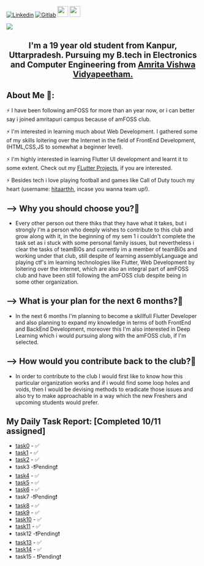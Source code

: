   <a href="https://in.linkedin.com/in/hitarth-anand-rohra-956795188?trk=public_profile_browsemap" target="_blank"><img alt="Linkedin" src="https://img.shields.io/badge/LinkedIn-0077B5?style=for-the-badge&logo=linkedin&logoColor=white"></a>   <a href="https://gitlab.com/hitaarthh" target="_blank"><img alt="Gitlab" src="https://img.shields.io/badge/GitLab-330F63?style=for-the-badge&logo=gitlab&logoColor=white"></a>  <a href="https://hitaarthh.github.io/" target="_main"><img src="https://img.shields.io/badge/-Portfolio%20%F0%9F%92%BC-green[700]" height="28"></a> <a href="https://docs.google.com/document/d/1sLvaJYe4Q1w-GBkPVYiIw6XxTlpcjZHbNcZu45K16G8/edit?usp=sharing"><img src="https://img.shields.io/badge/-TaskList%3A-green[700]" height="28"></a>



![](https://readme-typing-svg.herokuapp.com?size=35&color=5C89F7&background=3FCBFF00&center=true&multiline=true&width=1000&height=90&lines=Hey+there%2C+I'm+Hitarth+Anand+Rohra!!👋🏻;Welcome+To+My+amFOSS-tasks+Repository.😇)

<div align="center">
<h2>I'm a 19 year old student from Kanpur, Uttarpradesh. Pursuing my B.tech in Electronics and Computer Engineering from <a href="https://amrita.edu/" target="_blank">Amrita Vishwa Vidyapeetham.</a>
</div>

## About Me 🤔: 
⚡️ I have been following amFOSS for more than an year now, or i can better say i joined amritapuri campus
because of amFOSS club.

⚡️ I'm interested in learning much about Web Development. I gathered some of my skills loitering over the Internet
in the field of FrontEnd Development, (HTML,CSS,JS to somewhat a beginner level).

⚡️ I'm highly interested in learning Flutter UI development and learnt it to some extent. Check out my [FLutter
Projects](https://github.com/hitaarthh/Flutter-Projects), if you are interested.

⚡️ Besides tech i love playing football and games like Call of Duty touch my heart (username: [hitaarthh](), incase you
wanna team up!).
  
## --> Why you should choose you?🤔
  - Every other person out there thiks that they have what it takes, but i strongly I'm a person who deeply wishes to contribute to this club and grow along with it, in the beginning of my sem 1 i couldn't complete the task set as i stuck with some personal family issues, but nevertheless i clear the tasks of teamBi0s and currently im a member of teamBi0s and working under that club, still despite of learning assemblyLanguage and playing ctf's im learning technologies like Flutter, Web Development by loitering over the internet, which are also an integral part of amFOSS club and have been still following the amFOSS club despite being in some other organization.
  
## --> What is your plan for the next 6 months?🤔
  - In the next 6 months I'm planning to become a skillfull Flutter Developer and also planning to expand my knowledge in terms of both FrontEnd and BackEnd Development, moreover this I'm also interested in Deep Learning which i would pursuing along with the amFOSS club, if I'm selected.
 
## --> How would you contribute back to the club?🤔
  - In order to contribute to the club I would first like to know how this particular organization works and if i would find some loop holes and voids, then I would be devising methods to eradicate those issues and also try to make approachable in a way which the new Freshers and upcoming students would prefer.

## My Daily Task Report: [Completed 10/11 assigned]

- [task0](https://github.com/hitaarthh/amFOSS-tasks/tree/main/task0) - ✅
- [task1](https://github.com/hitaarthh/amFOSS-tasks/tree/main/task1) - ✅
- [task2](https://github.com/hitaarthh/amFOSS-tasks/tree/main/task2) - ✅
- task3 -❗Pending❗️
- [task4](https://github.com/hitaarthh/amFOSS-tasks/tree/main/task04) - ✅ 
- [task5](https://github.com/hitaarthh/amFOSS-tasks/tree/main/task05) - ✅
- [task6](https://github.com/hitaarthh/amFOSS-tasks/tree/main/task6) - ✅
- task7 -❗️Pending❗️
- [task8](https://github.com/hitaarthh/amFOSS-tasks/tree/main/task8) - ✅
- [task9](https://github.com/hitaarthh/amFOSS-tasks/tree/main/task9) - ✅
- [task10](https://github.com/hitaarthh/amFOSS-tasks/tree/main/task10) - ✅
- [task11](https://github.com/hitaarthh/amFOSS-tasks/tree/main/task11) - ✅
- task12 -❗️Pending❗️
- [task13](https://github.com/hitaarthh/amFOSS-tasks/tree/main/task13) - ✅
- [task14](https://github.com/hitaarthh/amFOSS-tasks/tree/main/task14) - ✅
- task15 - ❗️Pending❗️
